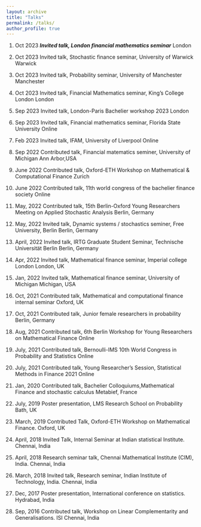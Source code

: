 ```yaml
---
layout: archive
title: "Talks"
permalink: /talks/
author_profile: true
---
```

1. Oct 2023 _**Invited talk, London financial mathematics seminar**_ London

1. Oct 2023 Invited talk, Stochastic finance seminar, University of Warwick Warwick

1. Oct 2023 Invited talk, Probability seminar, University of Manchester Manchester

1. Oct 2023 Invited talk, Financial Mathematics seminar, King’s College London London

1. Sep 2023 Invited talk, London-Paris Bachelier workshop 2023 London

1. Sep 2023 Invited talk, Financial mathematics seminar, Florida State University Online

1. Feb 2023 Invited talk, IFAM, University of Liverpool Online

1. Sep 2022 Contributed talk, Financial matematics seminer, University of Michigan Ann Arbor,USA

1. June 2022 Contributed talk, Oxford-ETH Workshop on Mathematical & Computational Finance Zurich

1. June 2022 Contributed talk, 11th world congress of the bachelier finance society Online

1. May, 2022 Contributed talk, 15th Berlin-Oxford Young Researchers Meeting on Applied Stochastic Analysis Berlin, Germany

1. May, 2022 Invited talk, Dynamic systems / stochastics seminer, Free University, Berlin Berlin, Germany

1. April, 2022 Invited talk, IRTG Graduate Student Seminar, Technische Universität Berlin Berlin, Germany

1. Apr, 2022 Invited talk, Mathematical finance seminar, Imperial college London London, UK

1. Jan, 2022 Invited talk, Mathematical finance seminar, University of Michigan Michigan, USA

1. Oct, 2021 Contributed talk, Mathematical and computational finance internal seminar Oxford, UK

1. Oct, 2021 Contributed talk, Junior female researchers in probability Berlin, Germany

1. Aug, 2021 Contributed talk, 6th Berlin Workshop for Young Researchers on Mathematical Finance Online

1. July, 2021 Contributed talk, Bernoulli-IMS 10th World Congress in Probability and Statistics Online

1. July, 2021 Contributed talk, Young Researcher’s Session, Statistical Methods in Finance 2021 Online

1. Jan, 2020 Contributed talk, Bachelier Colloquiums,Mathematical Finance and stochastic calculus Metabief, France

1. July, 2019 Poster presentation, LMS Research School on Probability Bath, UK

1. March, 2019 Contributed Talk, Oxford-ETH Workshop on Mathematical Finance. Oxford, UK

1. April, 2018 Invited Talk, Internal Seminar at Indian statistical Institute. Chennai, India

1. April, 2018 Research seminar talk, Chennai Mathematical Institute (CIM), India. Chennai, India

1. March, 2018 Invited talk, Research seminar, Indian Institute of Technology, India. Chennai, India

1. Dec, 2017 Poster presentation, International conference on statistics. Hydrabad, India

1. Sep, 2016 Contributed talk, Workshop on Linear Complementarity and Generalisations. ISI Chennai, India
